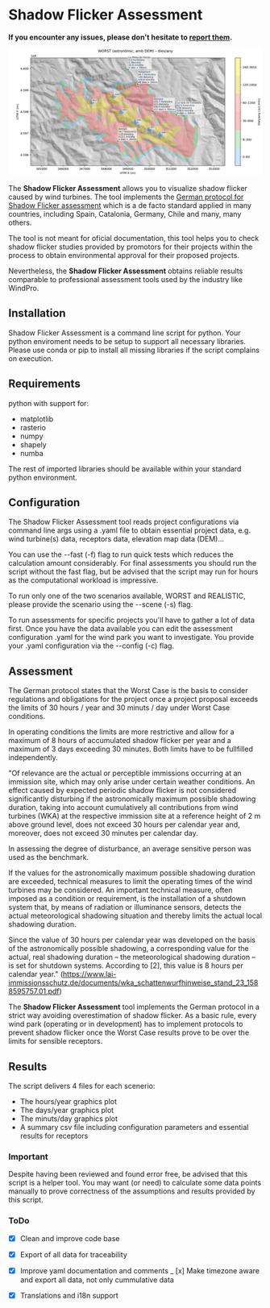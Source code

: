 # Shadow Flicker Assessment

**If you encounter any issues, please don't hesitate
to [report them](https://github.com/leotiger/shadow-flicker-assessment/issues).**

![Screenshot](Screenshot.png)

The **Shadow Flicker Assessment** allows you to visualize shadow flicker caused by wind turbines.
The tool implements the [German protocol for Shadow Flicker assessment](https://www.lai-immissionsschutz.de/documents/wka_schattenwurfhinweise_stand_23_1588595757.01.pdf) which is a de facto standard applied in many countries,
including Spain, Catalonia, Germany, Chile and many, many others.

The tool is not meant for oficial documentation, this tool helps you to check shadow flicker studies provided by promotors for their projects within the process to obtain environmental approval for their proposed projects.

Nevertheless, the **Shadow Flicker Assessment** obtains reliable results comparable to professional assessment tools used by the industry like WindPro.

## Installation

Shadow Flicker Assessment is a command line script for python.
Your python enviroment needs to be setup to support all necessary libraries.
Please use conda or pip to install all missing libraries if the script complains on execution.


## Requirements

python with support for:

- matplotlib
- rasterio
- numpy
- shapely
- numba

The rest of imported libraries should be available within your standard python environment.

## Configuration

The Shadow Flicker Assessment tool reads project configurations via command line args using a .yaml file to 
obtain essential project data, e.g. wind turbine(s) data, receptors data, elevation map data (DEM)...

You can use the --fast (-f) flag to run quick tests which reduces the calculation amount considerably. For final assessments you should
run the script without the fast flag, but be advised that the script may run for hours as the computational workload is impressive.

To run only one of the two scenarios available, WORST and REALISTIC, please provide the scenario using the --scene (-s) flag.

To run assessments for specific projects you'll have to gather a lot of data first. Once you have the data available you can edit the assessment configuration .yaml for the wind park you want to investigate. You provide your .yaml configuration via the --config (-c) flag.

## Assessment

The German protocol states that the Worst Case is the basis to consider regulations and obligations for the project once a project proposal exceeds the limits of 30 hours / year and 30 minuts / day under Worst Case conditions.

In operating conditions the limits are more restrictive and allow for a maximum of 8 hours of accumulated shadow flicker per year and a maximum of 3 days exceeding 30 minutes. Both limits have to be fullfilled independently.

"Of relevance are the actual or perceptible immissions occurring at an immission site, which may only arise under certain weather conditions. An effect caused by expected periodic shadow flicker is not considered significantly disturbing if the astronomically maximum possible shadowing duration, taking into account cumulatively all contributions from wind turbines (WKA) at the respective immission site at a reference height of 2 m above ground level, does not exceed 30 hours per calendar year and, moreover, does not exceed 30 minutes per calendar day.

In assessing the degree of disturbance, an average sensitive person was used as the benchmark.

If the values for the astronomically maximum possible shadowing duration are exceeded, technical measures to limit the operating times of the wind turbines may be considered. An important technical measure, often imposed as a condition or requirement, is the installation of a shutdown system that, by means of radiation or illuminance sensors, detects the actual meteorological shadowing situation and thereby limits the actual local shadowing duration.

Since the value of 30 hours per calendar year was developed on the basis of the astronomically possible shadowing, a corresponding value for the actual, real shadowing duration – the meteorological shadowing duration – is set for shutdown systems. According to [2], this value is 8 hours per calendar year." (https://www.lai-immissionsschutz.de/documents/wka_schattenwurfhinweise_stand_23_1588595757.01.pdf)

The **Shadow Flicker Assessment** tool implements the German protocol in a strict way avoiding overestimation of shadow flicker. As a basic rule, every wind park (operating or in development) has to implement protocols to prevent shadow flicker once the Worst Case results prove to be over the limits for sensible receptors.

## Results

The script delivers 4 files for each scenerio:

- The hours/year graphics plot
- The days/year graphics plot
- The minuts/day graphics plot
- A summary csv file including configuration parameters and essential results for receptors

### Important

Despite having been reviewed and found error free, be advised that this script is a helper tool. You may want (or need) to calculate some data points manually to prove correctness of the assumptions and results provided by this script.

### ToDo

- [x] Clean and improve code base
- [x] Export of all data for traceability
- [x] Improve yaml documentation and comments
_ [x] Make timezone aware and export all data, not only cummulative data
- [x] Translations and i18n support

